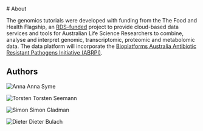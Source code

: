 <br>
# About

The genomics tutorials were developed with funding from the 
The Food and Health Flagship, an [RDS-funded](http://omics.data.edu.au/)
project to provide cloud-based data services and tools
for Australian Life Science Researchers to combine, analyse and interpret
genomic, transcriptomic, proteomic and metabolomic data.  The data platform
will incorporate the 
[Bioplatforms Australia Antibiotic Resistant Pathogens Initiative (ABRPI)](http://www.bioplatforms.com/antibiotic-resistant-pathogens/).

## Authors

![Anna](anna.jpg) Anna Syme

![Torsten](torsten.jpg) Torsten Seemann

![Simon](simon.jpg) Simon Gladman

![Dieter](dieter.jpg) Dieter Bulach

